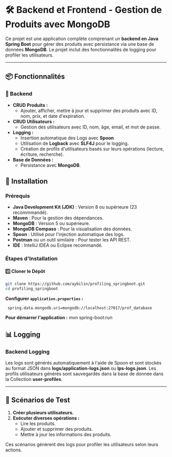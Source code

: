 # 🛠️ Backend et Frontend - Gestion de Produits avec MongoDB

Ce projet est une application complète comprenant un **backend en Java Spring Boot**  pour gérer des produits avec persistance via une base de données **MongoDB**. Le projet inclut des fonctionnalités de logging pour profiler les utilisateurs.

---

## 📦 Fonctionnalités

### 🔹 Backend

- **CRUD Produits :**
  - Ajouter, afficher, mettre à jour et supprimer des produits avec ID, nom, prix, et date d'expiration.
- **CRUD Utilisateurs :**
  - Gestion des utilisateurs avec ID, nom, âge, email, et mot de passe.
- **Logging :**
  - Insertion automatique des Logs avec **Spoon**
  - Utilisation de **Logback** avec **SLF4J** pour le logging.
  - Création de profils d'utilisateurs basés sur leurs opérations (lecture, écriture, recherche).
- **Base de Données :**
  - Persistance avec **MongoDB**.

## 🚀 Installation

### Prérequis

- **Java Development Kit (JDK)** : Version 8 ou supérieure (23 recommmandé).
- **Maven** : Pour la gestion des dépendances.
- **MongoDB** : Version 5 ou supérieure.
- **MongoDB Compass** : Pour la visualisation des données.
- **Spoon** : Utilisé pour l'injection automatique des logs.
- **Postman** ou un outil similaire : Pour tester les API REST.
- **IDE** : IntelliJ IDEA ou Eclipse recommandé.

### Étapes d'Installation

#### 1️⃣ Cloner le Dépôt

```bash
git clone https://github.com/aybilin/profiling_springboot.git
cd profiling_springboot
```


 **Configurer `application.properties` :**

   ```properties
    spring.data.mongodb.uri=mongodb://localhost:27017/prof_database
   ```

**Pour démarrer l'application :**
mvn spring-boot:run


## 📊 Logging 

### Backend Logging

Les logs sont générés automatiquement à l'aide de Spoon et sont stockés au format JSON dans **logs/application-logs.json** ou **lps-logs.json**. Les profils utilisateurs générés sont sauvegardés dans la base de donnée dans la Collection **user-profiles**.


---

## 🧪 Scénarios de Test

1. **Créer plusieurs utilisateurs.**
2. **Exécuter diverses opérations :**
   - Lire les produits.
   - Ajouter et supprimer des produits.
   - Mettre à jour les informations des produits.

Ces scénarios génèrent des logs pour profiler les utilisateurs selon leurs actions.
